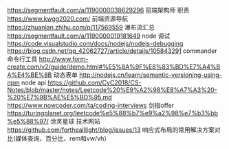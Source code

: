 https://segmentfault.com/a/1190000038629296 前端架构师 职责
https://www.kwgg2020.com/ 前端资源导航
https://zhuanlan.zhihu.com/p/117569559 瀑布流汇总
https://segmentfault.com/a/1190000019181649 node 调试
https://code.visualstudio.com/docs/nodejs/nodejs-debugging
https://blog.csdn.net/qq_42062727/article/details/105843291 commander 命令行工具
http://www.form-create.com/v2/guide/demo.html#%E5%8A%9F%E8%83%BD%E7%A4%BA%E4%BE%8B 动态表单
http://nodejs.cn/learn/semantic-versioning-using-npm node api
https://github.com/CyC2018/CS-Notes/blob/master/notes/Leetcode%20%E9%A2%98%E8%A7%A3%20-%20%E7%9B%AE%E5%BD%95.md
https://www.nowcoder.com/ta/coding-interviews 剑指offer
https://turingplanet.org/leetcode%e5%88%b7%e9%a2%98%e7%b3%bb%e5%88%97/ 涂灵星球 技术网站
https://github.com/forthealllight/blog/issues/13 响应式布局的常用解决方案对比(媒体查询、百分比、rem和vw/vh）
